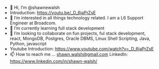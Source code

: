 - 👋 Hi, I’m @shawnewalsh
- Introduction: https://youtu.be/_D_6jaPrZsE
- 👀 I’m interested in all things technology related. I am a L6 Support Engineer at Broadcom.
- 🌱 I’m currently learning full stack development
- 💞️ I’m looking to collaborate on fun projects, ful stack development, react, MongoDB, Postgres, Oracle DBMS, Linux Shell Scripting, Java, Python, javascript
- Youtube Introduction: https://www.youtube.com/watch?v=_D_6jaPrZsE
- 📫 How to reach me ... shawn.walsh@gmail.com  LinkedIn: https://www.linkedin.com/in/shawn-walsh/

<!---
shawnewalsh/shawnewalsh is a ✨ special ✨ repository because its `README.md` (this file) appears on your GitHub profile.
You can click the Preview link to take a look at your changes.
--->
